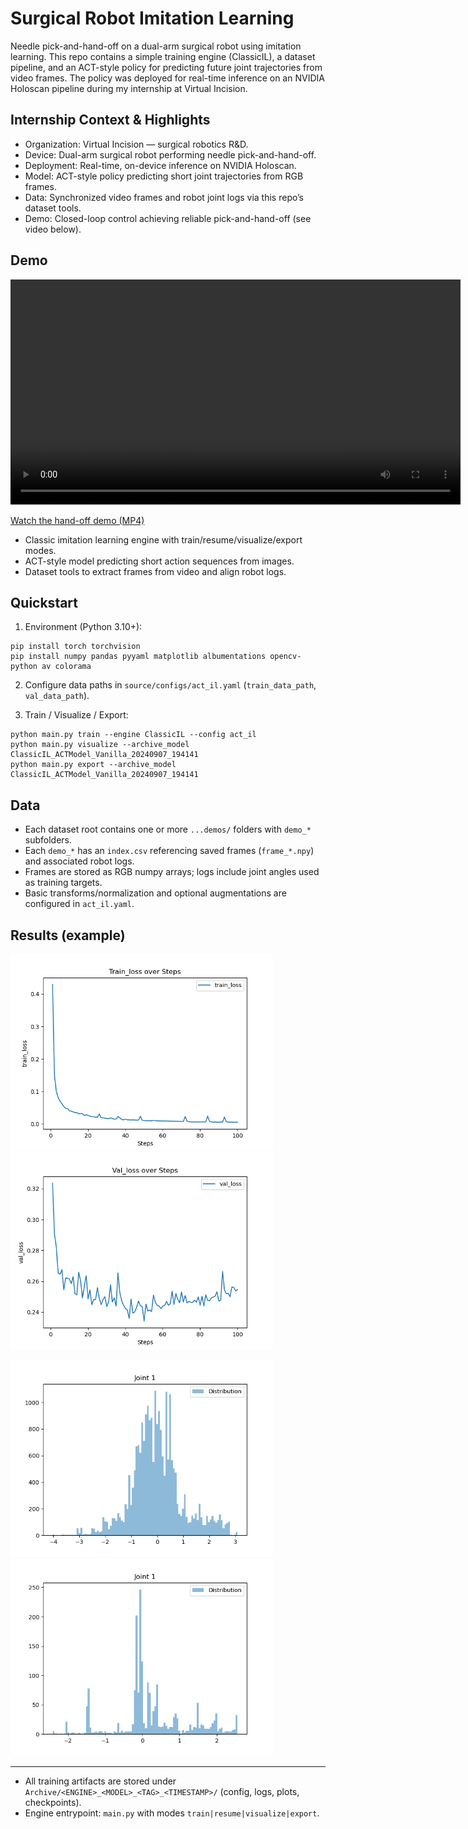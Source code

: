 # Surgical Robot Imitation Learning

Needle pick-and-hand-off on a dual-arm surgical robot using imitation learning. This repo contains a simple training engine (ClassicIL), a dataset pipeline, and an ACT-style policy for predicting future joint trajectories from video frames. The policy was deployed for real-time inference on an NVIDIA Holoscan pipeline during my internship at Virtual Incision.

## Internship Context & Highlights

- Organization: Virtual Incision — surgical robotics R&D.
- Device: Dual-arm surgical robot performing needle pick-and-hand-off.
- Deployment: Real-time, on-device inference on NVIDIA Holoscan.
- Model: ACT-style policy predicting short joint trajectories from RGB frames.
- Data: Synchronized video frames and robot joint logs via this repo’s dataset tools.
- Demo: Closed-loop control achieving reliable pick-and-hand-off (see video below).

## Demo

<video controls src="Archive/documentation/Needle_pick_handoff.MP4" width="720"></video>

[Watch the hand-off demo (MP4)](Archive/documentation/Needle_pick_handoff.MP4)

- Classic imitation learning engine with train/resume/visualize/export modes.
- ACT-style model predicting short action sequences from images.
- Dataset tools to extract frames from video and align robot logs.

## Quickstart

1) Environment (Python 3.10+):

```
pip install torch torchvision
pip install numpy pandas pyyaml matplotlib albumentations opencv-python av colorama
```

2) Configure data paths in `source/configs/act_il.yaml` (`train_data_path`, `val_data_path`).

3) Train / Visualize / Export:

```
python main.py train --engine ClassicIL --config act_il
python main.py visualize --archive_model ClassicIL_ACTModel_Vanilla_20240907_194141
python main.py export --archive_model ClassicIL_ACTModel_Vanilla_20240907_194141
```

## Data

- Each dataset root contains one or more `...demos/` folders with `demo_*` subfolders.
- Each `demo_*` has an `index.csv` referencing saved frames (`frame_*.npy`) and associated robot logs.
- Frames are stored as RGB numpy arrays; logs include joint angles used as training targets.
- Basic transforms/normalization and optional augmentations are configured in `act_il.yaml`.

## Results (example)

<img src="Archive/ClassicIL_ACTModel_Vanilla_20240907_194141/plots/train_loss.png" width="420"> <img src="Archive/ClassicIL_ACTModel_Vanilla_20240907_194141/plots/val_loss.png" width="420">

<img src="Archive/ClassicIL_ACTModel_Vanilla_20240907_194141/plots/train_distr/joint_1.png" width="420"> <img src="Archive/ClassicIL_ACTModel_Vanilla_20240907_194141/plots/val_distr/joint_1.png" width="420">

---

- All training artifacts are stored under `Archive/<ENGINE>_<MODEL>_<TAG>_<TIMESTAMP>/` (config, logs, plots, checkpoints).
- Engine entrypoint: `main.py` with modes `train|resume|visualize|export`.
